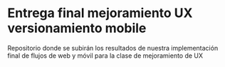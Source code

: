 # Entrega final mejoramiento UX versionamiento mobile
Repositorio donde se subirán los resultados de nuestra implementación final de flujos de web y móvil para la clase de mejoramiento de UX
